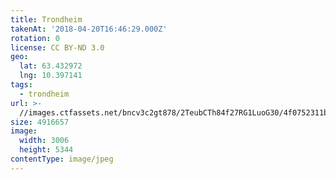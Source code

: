 ```yaml
---
title: Trondheim
takenAt: '2018-04-20T16:46:29.000Z'
rotation: 0
license: CC BY-ND 3.0
geo:
  lat: 63.432972
  lng: 10.397141
tags:
  - trondheim
url: >-
  //images.ctfassets.net/bncv3c2gt878/2TeubCTh84f27RG1LuoG30/4f0752311b7f2f5a96916c07502d224b/trondheim_28072974178_o
size: 4916657
image:
  width: 3006
  height: 5344
contentType: image/jpeg
---
```


